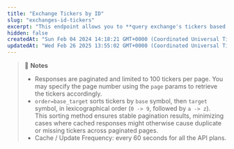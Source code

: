 ```yaml
---
title: "Exchange Tickers by ID"
slug: "exchanges-id-tickers"
excerpt: "This endpoint allows you to **query exchange's tickers based on exchange’s ID**"
hidden: false
createdAt: "Sun Feb 04 2024 14:18:21 GMT+0000 (Coordinated Universal Time)"
updatedAt: "Wed Feb 26 2025 13:55:02 GMT+0000 (Coordinated Universal Time)"
---
```

> 📘 **Notes**
> 
> - Responses are paginated and limited to 100 tickers per page. You may specify the page number using the `page` params to retrieve the tickers accordingly.
> - `order=base_target` sorts tickers by `base` symbol, then `target` symbol, in lexicographical order (`0 -> 9`, followed by `a -> z`).  
>   This sorting method ensures stable pagination results, minimizing cases where cached responses might otherwise cause duplicate or missing tickers across paginated pages.
> - Cache / Update Frequency: every 60 seconds for all the API plans.
